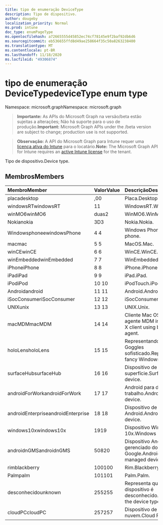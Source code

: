 ```yaml
---
title: tipo de enumeração DeviceType
description: Tipo de dispositivo.
author: dougeby
localization_priority: Normal
ms.prod: intune
doc_type: enumPageType
ms.openlocfilehash: a72665555d45852ec74cf78145e9f2baf92db6d6
ms.sourcegitcommit: eb536655ffd8d49ae258664f35c50a8263238400
ms.translationtype: MT
ms.contentlocale: pt-BR
ms.lasthandoff: 11/18/2020
ms.locfileid: "49306874"
---
```

# <a name="devicetype-enum-type"></a><span data-ttu-id="1f61d-103">tipo de enumeração DeviceType</span><span class="sxs-lookup"><span data-stu-id="1f61d-103">deviceType enum type</span></span>

<span data-ttu-id="1f61d-104">Namespace: microsoft.graph</span><span class="sxs-lookup"><span data-stu-id="1f61d-104">Namespace: microsoft.graph</span></span>

> <span data-ttu-id="1f61d-105">**Importante:** As APIs do Microsoft Graph na versão/beta estão sujeitas a alterações; Não há suporte para o uso de produção.</span><span class="sxs-lookup"><span data-stu-id="1f61d-105">**Important:** Microsoft Graph APIs under the /beta version are subject to change; production use is not supported.</span></span>

> <span data-ttu-id="1f61d-106">**Observação:** A API do Microsoft Graph para Intune requer uma [licença ativa do Intune](https://go.microsoft.com/fwlink/?linkid=839381) para o locatário.</span><span class="sxs-lookup"><span data-stu-id="1f61d-106">**Note:** The Microsoft Graph API for Intune requires an [active Intune license](https://go.microsoft.com/fwlink/?linkid=839381) for the tenant.</span></span>

<span data-ttu-id="1f61d-107">Tipo de dispositivo.</span><span class="sxs-lookup"><span data-stu-id="1f61d-107">Device type.</span></span>

## <a name="members"></a><span data-ttu-id="1f61d-108">Membros</span><span class="sxs-lookup"><span data-stu-id="1f61d-108">Members</span></span>
|<span data-ttu-id="1f61d-109">Membro</span><span class="sxs-lookup"><span data-stu-id="1f61d-109">Member</span></span>|<span data-ttu-id="1f61d-110">Valor</span><span class="sxs-lookup"><span data-stu-id="1f61d-110">Value</span></span>|<span data-ttu-id="1f61d-111">Descrição</span><span class="sxs-lookup"><span data-stu-id="1f61d-111">Description</span></span>|
|:---|:---|:---|
|<span data-ttu-id="1f61d-112">placa</span><span class="sxs-lookup"><span data-stu-id="1f61d-112">desktop</span></span>|<span data-ttu-id="1f61d-113">,0</span><span class="sxs-lookup"><span data-stu-id="1f61d-113">0</span></span>|<span data-ttu-id="1f61d-114">Placa.</span><span class="sxs-lookup"><span data-stu-id="1f61d-114">Desktop.</span></span>|
|<span data-ttu-id="1f61d-115">windowsRT</span><span class="sxs-lookup"><span data-stu-id="1f61d-115">windowsRT</span></span>|<span data-ttu-id="1f61d-116">1</span><span class="sxs-lookup"><span data-stu-id="1f61d-116">1</span></span>|<span data-ttu-id="1f61d-117">WindowsRT.</span><span class="sxs-lookup"><span data-stu-id="1f61d-117">WindowsRT.</span></span>|
|<span data-ttu-id="1f61d-118">winMO6</span><span class="sxs-lookup"><span data-stu-id="1f61d-118">winMO6</span></span>|<span data-ttu-id="1f61d-119">duas</span><span class="sxs-lookup"><span data-stu-id="1f61d-119">2</span></span>|<span data-ttu-id="1f61d-120">WinMO6.</span><span class="sxs-lookup"><span data-stu-id="1f61d-120">WinMO6.</span></span>|
|<span data-ttu-id="1f61d-121">Nokia</span><span class="sxs-lookup"><span data-stu-id="1f61d-121">nokia</span></span>|<span data-ttu-id="1f61d-122">3D</span><span class="sxs-lookup"><span data-stu-id="1f61d-122">3</span></span>|<span data-ttu-id="1f61d-123">Nokia.</span><span class="sxs-lookup"><span data-stu-id="1f61d-123">Nokia.</span></span>|
|<span data-ttu-id="1f61d-124">Windowsphonee</span><span class="sxs-lookup"><span data-stu-id="1f61d-124">windowsPhone</span></span>|<span data-ttu-id="1f61d-125">4 </span><span class="sxs-lookup"><span data-stu-id="1f61d-125">4</span></span>|<span data-ttu-id="1f61d-126">Windows Phone.</span><span class="sxs-lookup"><span data-stu-id="1f61d-126">Windows phone.</span></span>|
|<span data-ttu-id="1f61d-127">mac</span><span class="sxs-lookup"><span data-stu-id="1f61d-127">mac</span></span>|<span data-ttu-id="1f61d-128">5 </span><span class="sxs-lookup"><span data-stu-id="1f61d-128">5</span></span>|<span data-ttu-id="1f61d-129">MacOS.</span><span class="sxs-lookup"><span data-stu-id="1f61d-129">Mac.</span></span>|
|<span data-ttu-id="1f61d-130">winCE</span><span class="sxs-lookup"><span data-stu-id="1f61d-130">winCE</span></span>|<span data-ttu-id="1f61d-131">6 </span><span class="sxs-lookup"><span data-stu-id="1f61d-131">6</span></span>|<span data-ttu-id="1f61d-132">WinCE.</span><span class="sxs-lookup"><span data-stu-id="1f61d-132">WinCE.</span></span>|
|<span data-ttu-id="1f61d-133">winEmbedded</span><span class="sxs-lookup"><span data-stu-id="1f61d-133">winEmbedded</span></span>|<span data-ttu-id="1f61d-134">7 </span><span class="sxs-lookup"><span data-stu-id="1f61d-134">7</span></span>|<span data-ttu-id="1f61d-135">WinEmbedded.</span><span class="sxs-lookup"><span data-stu-id="1f61d-135">WinEmbedded.</span></span>|
|<span data-ttu-id="1f61d-136">iPhone</span><span class="sxs-lookup"><span data-stu-id="1f61d-136">iPhone</span></span>|<span data-ttu-id="1f61d-137">8 </span><span class="sxs-lookup"><span data-stu-id="1f61d-137">8</span></span>|<span data-ttu-id="1f61d-138">iPhone.</span><span class="sxs-lookup"><span data-stu-id="1f61d-138">iPhone.</span></span>|
|<span data-ttu-id="1f61d-139">iPad</span><span class="sxs-lookup"><span data-stu-id="1f61d-139">iPad</span></span>|<span data-ttu-id="1f61d-140">9 </span><span class="sxs-lookup"><span data-stu-id="1f61d-140">9</span></span>|<span data-ttu-id="1f61d-141">iPad.</span><span class="sxs-lookup"><span data-stu-id="1f61d-141">iPad.</span></span>|
|<span data-ttu-id="1f61d-142">iPod</span><span class="sxs-lookup"><span data-stu-id="1f61d-142">iPod</span></span>|<span data-ttu-id="1f61d-143">10 </span><span class="sxs-lookup"><span data-stu-id="1f61d-143">10</span></span>|<span data-ttu-id="1f61d-144">iPodTouch.</span><span class="sxs-lookup"><span data-stu-id="1f61d-144">iPodTouch.</span></span>|
|<span data-ttu-id="1f61d-145">Android</span><span class="sxs-lookup"><span data-stu-id="1f61d-145">android</span></span>|<span data-ttu-id="1f61d-146">11 </span><span class="sxs-lookup"><span data-stu-id="1f61d-146">11</span></span>|<span data-ttu-id="1f61d-147">Android.</span><span class="sxs-lookup"><span data-stu-id="1f61d-147">Android.</span></span>|
|<span data-ttu-id="1f61d-148">iSocConsumer</span><span class="sxs-lookup"><span data-stu-id="1f61d-148">iSocConsumer</span></span>|<span data-ttu-id="1f61d-149">12 </span><span class="sxs-lookup"><span data-stu-id="1f61d-149">12</span></span>|<span data-ttu-id="1f61d-150">iSocConsumer.</span><span class="sxs-lookup"><span data-stu-id="1f61d-150">iSocConsumer.</span></span>|
|<span data-ttu-id="1f61d-151">UNIX</span><span class="sxs-lookup"><span data-stu-id="1f61d-151">unix</span></span>|<span data-ttu-id="1f61d-152">13 </span><span class="sxs-lookup"><span data-stu-id="1f61d-152">13</span></span>|<span data-ttu-id="1f61d-153">UNIX.</span><span class="sxs-lookup"><span data-stu-id="1f61d-153">Unix.</span></span>|
|<span data-ttu-id="1f61d-154">macMDM</span><span class="sxs-lookup"><span data-stu-id="1f61d-154">macMDM</span></span>|<span data-ttu-id="1f61d-155">14 </span><span class="sxs-lookup"><span data-stu-id="1f61d-155">14</span></span>|<span data-ttu-id="1f61d-156">Cliente Mac OS X usando o agente MDM interno.</span><span class="sxs-lookup"><span data-stu-id="1f61d-156">Mac OS X client using built in MDM agent.</span></span>|
|<span data-ttu-id="1f61d-157">holoLens</span><span class="sxs-lookup"><span data-stu-id="1f61d-157">holoLens</span></span>|<span data-ttu-id="1f61d-158">15 </span><span class="sxs-lookup"><span data-stu-id="1f61d-158">15</span></span>|<span data-ttu-id="1f61d-159">Representando o Windows 10 Goggles sofisticado.</span><span class="sxs-lookup"><span data-stu-id="1f61d-159">Representing the fancy Windows 10 goggles.</span></span>|
|<span data-ttu-id="1f61d-160">surfaceHub</span><span class="sxs-lookup"><span data-stu-id="1f61d-160">surfaceHub</span></span>|<span data-ttu-id="1f61d-161">16 </span><span class="sxs-lookup"><span data-stu-id="1f61d-161">16</span></span>|<span data-ttu-id="1f61d-162">Dispositivo de HUB de superfície.</span><span class="sxs-lookup"><span data-stu-id="1f61d-162">Surface HUB device.</span></span>|
|<span data-ttu-id="1f61d-163">androidForWork</span><span class="sxs-lookup"><span data-stu-id="1f61d-163">androidForWork</span></span>|<span data-ttu-id="1f61d-164">17 </span><span class="sxs-lookup"><span data-stu-id="1f61d-164">17</span></span>|<span data-ttu-id="1f61d-165">Android para dispositivo de trabalho.</span><span class="sxs-lookup"><span data-stu-id="1f61d-165">Android for work device.</span></span>|
|<span data-ttu-id="1f61d-166">androidEnterprise</span><span class="sxs-lookup"><span data-stu-id="1f61d-166">androidEnterprise</span></span>|<span data-ttu-id="1f61d-167">18 </span><span class="sxs-lookup"><span data-stu-id="1f61d-167">18</span></span>|<span data-ttu-id="1f61d-168">Dispositivo de empresa Android.</span><span class="sxs-lookup"><span data-stu-id="1f61d-168">Android enterprise device.</span></span>|
|<span data-ttu-id="1f61d-169">windows10x</span><span class="sxs-lookup"><span data-stu-id="1f61d-169">windows10x</span></span>|<span data-ttu-id="1f61d-170">19</span><span class="sxs-lookup"><span data-stu-id="1f61d-170">19</span></span>|<span data-ttu-id="1f61d-171">Dispositivo Windows 10x.</span><span class="sxs-lookup"><span data-stu-id="1f61d-171">Windows 10x device.</span></span>|
|<span data-ttu-id="1f61d-172">androidnGMS</span><span class="sxs-lookup"><span data-stu-id="1f61d-172">androidnGMS</span></span>|<span data-ttu-id="1f61d-173">508</span><span class="sxs-lookup"><span data-stu-id="1f61d-173">20</span></span>|<span data-ttu-id="1f61d-174">Dispositivo Android não gerenciado do Google.</span><span class="sxs-lookup"><span data-stu-id="1f61d-174">Android non Google managed device.</span></span>|
|<span data-ttu-id="1f61d-175">rim</span><span class="sxs-lookup"><span data-stu-id="1f61d-175">blackberry</span></span>|<span data-ttu-id="1f61d-176">100</span><span class="sxs-lookup"><span data-stu-id="1f61d-176">100</span></span>|<span data-ttu-id="1f61d-177">Rim.</span><span class="sxs-lookup"><span data-stu-id="1f61d-177">Blackberry.</span></span>|
|<span data-ttu-id="1f61d-178">Palm</span><span class="sxs-lookup"><span data-stu-id="1f61d-178">palm</span></span>|<span data-ttu-id="1f61d-179">101</span><span class="sxs-lookup"><span data-stu-id="1f61d-179">101</span></span>|<span data-ttu-id="1f61d-180">Palm.</span><span class="sxs-lookup"><span data-stu-id="1f61d-180">Palm.</span></span>|
|<span data-ttu-id="1f61d-181">desconhecido</span><span class="sxs-lookup"><span data-stu-id="1f61d-181">unknown</span></span>|<span data-ttu-id="1f61d-182">255</span><span class="sxs-lookup"><span data-stu-id="1f61d-182">255</span></span>|<span data-ttu-id="1f61d-183">Representa que o tipo de dispositivo é desconhecido.</span><span class="sxs-lookup"><span data-stu-id="1f61d-183">Represents that the device type is unknown.</span></span>|
|<span data-ttu-id="1f61d-184">cloudPC</span><span class="sxs-lookup"><span data-stu-id="1f61d-184">cloudPC</span></span>|<span data-ttu-id="1f61d-185">257</span><span class="sxs-lookup"><span data-stu-id="1f61d-185">257</span></span>|<span data-ttu-id="1f61d-186">Dispositivo de PC em nuvem.</span><span class="sxs-lookup"><span data-stu-id="1f61d-186">Cloud PC device.</span></span>|




